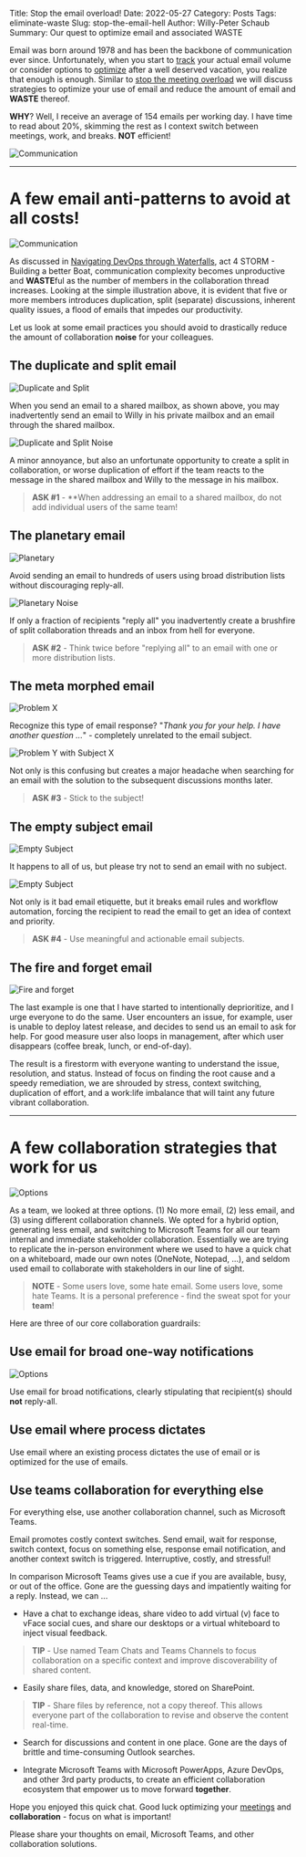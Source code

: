 Title: Stop the email overload!
Date: 2022-05-27
Category: Posts
Tags: eliminate-waste
Slug: stop-the-email-hell
Author: Willy-Peter Schaub
Summary: Our quest to optimize email and associated WASTE

Email was born around 1978 and has been the backbone of communication ever since. Unfortunately, when you start to [track](/optimize-and-track-emails.html) your actual email volume or consider options to [optimize](/optimize-and-avoid-emails.html) after a well deserved vacation, you realize that enough is enough. Similar to [stop the meeting overload](/stop-the-meeting-hell.html) we will discuss strategies to optimize your use of email and reduce the amount of email and **WASTE** thereof.

**WHY**? Well, I receive an average of 154 emails per working day. I have time to read about 20%, skimming the rest as I context switch between meetings, work, and breaks. **NOT** efficient!

![Communication](../images/stop-the-email-hell-0.png)

---

# A few email anti-patterns to avoid at all costs!

![Communication](../images/stop-the-email-hell-1.png)

As discussed in [Navigating DevOps through Waterfalls](TBD), act 4 STORM - Building a better Boat, communication complexity becomes unproductive and **WASTE**ful as the number of members in the collaboration thread increases. Looking at the simple illustration above, it is evident that five or more members introduces duplication, split (separate) discussions, inherent quality issues, a flood of emails that impedes our productivity.

Let us look at some email practices you should avoid to drastically reduce the amount of collaboration **noise** for your colleagues.

## The duplicate and split email

![Duplicate and Split](../images/stop-the-email-hell-2.png)

When you send an email to a shared mailbox, as shown above, you may inadvertently send an email to Willy in his private mailbox and an email through the shared mailbox. 

![Duplicate and Split Noise](../images/stop-the-email-hell-2b.png)

A minor annoyance, but also an unfortunate opportunity to create a split in collaboration, or worse duplication of effort if the team reacts to the message in the shared mailbox and Willy to the message in his mailbox.

> **ASK #1** - **When addressing an email to a shared mailbox, do not add individual users of the same team!

## The planetary email

![Planetary](../images/stop-the-email-hell-3.png)

Avoid sending an email to hundreds of users using broad distribution lists without discouraging reply-all.

![Planetary Noise](../images/stop-the-email-hell-3b.png)

If only a fraction of recipients "reply all" you inadvertently create a brushfire of split collaboration threads and an inbox from hell for everyone. 

> **ASK #2** - Think twice before "replying all" to an email with one or more distribution lists.

## The meta morphed email

![Problem X](../images/stop-the-email-hell-4.png)

Recognize this type of email response? "_Thank you for your help. I have another question ..._" - completely unrelated to the email subject. 

![Problem Y with Subject X](../images/stop-the-email-hell-4b.png)

Not only is this confusing but creates a major headache when searching for an email with the solution to the subsequent discussions months later. 

> **ASK #3** - Stick to the subject! 

## The empty subject email

![Empty Subject](../images/stop-the-email-hell-5.png)

It happens to all of us, but please try not to send an email with no subject.

![Empty Subject](../images/stop-the-email-hell-5b.png)

Not only is it bad email etiquette, but it breaks email rules and workflow automation, forcing the recipient to read the email to get an idea of context and priority.

> **ASK #4** - Use meaningful and actionable email subjects.

## The fire and forget email

![Fire and forget](../images/stop-the-email-hell-6.png)

The last example is one that I have started to intentionally deprioritize, and I urge everyone to do the same. User encounters an issue, for example, user is unable to deploy latest release, and decides to send us an email to ask for help. For good measure user also loops in management, after which user disappears (coffee break, lunch, or end-of-day).

The result is a firestorm with everyone wanting to understand the issue, resolution, and status. Instead of focus on finding the root cause and a speedy remediation, we are shrouded by stress, context switching, duplication of effort, and a work:life imbalance that will taint any future vibrant collaboration.

---

# A few collaboration strategies that work for us

![Options](../images/stop-the-email-hell-7.png)

As a team, we looked at three options. (1) No more email, (2) less email, and (3) using different collaboration channels. We opted for a hybrid option, generating less email, and switching to Microsoft Teams for all our team internal and immediate stakeholder collaboration. Essentially we are trying to replicate the in-person environment where we used to have a quick chat on a whiteboard, made our own notes (OneNote, Notepad, ...), and seldom used email to collaborate with stakeholders in our line of sight.

> **NOTE** - Some users love, some hate email. Some users love, some hate Teams. It is a personal preference - find the sweat spot for your **team**!

Here are three of our core collaboration guardrails:

## Use email for broad one-way notifications

![Options](../images/stop-the-email-hell-8.png)

Use email for broad notifications, clearly stipulating that recipient(s) should **not** reply-all.  

## Use email where process dictates

Use email where an existing process dictates the use of email or is optimized for the use of emails.

## Use teams collaboration for everything else

For everything else, use another collaboration channel, such as Microsoft Teams. 

Email promotes costly context switches. Send email, wait for response, switch context, focus on something else, response email notification, and another context switch is triggered. Interruptive, costly, and stressful!

In comparison Microsoft Teams gives use a cue if you are available, busy, or out of the office. Gone are the guessing days and impatiently waiting for a reply. Instead, we can ...

- Have a chat to exchange ideas, share video to add virtual (v) face to vFace social cues, and share our desktops or a virtual whiteboard to inject visual feedback.

> **TIP** - Use named Team Chats and Teams Channels to focus collaboration on a specific context and improve discoverability of shared content.

- Easily share files, data, and knowledge, stored on SharePoint.

> **TIP** - Share files by reference, not a copy thereof. This allows everyone part of the collaboration to revise and observe the content real-time.

- Search for discussions and content in one place. Gone are the days of brittle and time-consuming Outlook searches.

- Integrate Microsoft Teams with Microsoft PowerApps, Azure DevOps, and other 3rd party products, to create an efficient collaboration ecosystem that empower us to move forward **together**. 

Hope you enjoyed this quick chat. Good luck optimizing your [meetings](/stop-the-meeting-hell.html) and **collaboration** - focus on what is important!

Please share your thoughts on email, Microsoft Teams, and other collaboration solutions.

